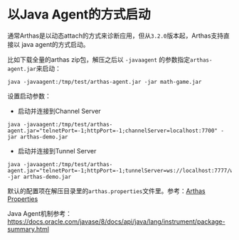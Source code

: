 以Java Agent的方式启动
===

通常Arthas是以动态attach的方式来诊断应用，但从`3.2.0`版本起，Arthas支持直接以 java agent的方式启动。

比如下载全量的arthas zip包，解压之后以 `-javaagent` 的参数指定`arthas-agent.jar`来启动：

```
java -javaagent:/tmp/test/arthas-agent.jar -jar math-game.jar
```

设置启动参数：

* 启动并连接到Channel Server

```
java -javaagent:/tmp/test/arthas-agent.jar="telnetPort=-1;httpPort=-1;channelServer=localhost:7700" -jar arthas-demo.jar
```

* 启动并连接到Tunnel Server

```
java -javaagent:/tmp/test/arthas-agent.jar="telnetPort=-1;httpPort=-1;tunnelServer=ws://localhost:7777/ws" -jar arthas-demo.jar
```


默认的配置项在解压目录里的`arthas.properties`文件里。参考：[Arthas Properties](arthas-properties.md)


Java Agent机制参考： https://docs.oracle.com/javase/8/docs/api/java/lang/instrument/package-summary.html